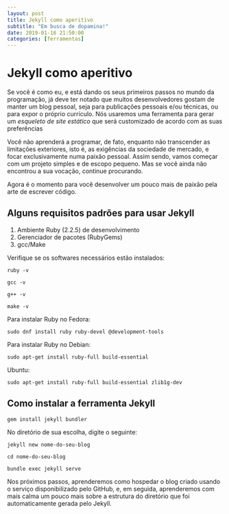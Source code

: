 ```yaml
---
layout: post
title: Jekyll como aperitivo
subtitle: "Em busca de dopamina!"
date: 2019-01-16 21:50:00
categories: [ferramentas]
---
```


# Jekyll como aperitivo

Se você é como eu, e está dando os seus primeiros passos no mundo da programação,
já deve ter notado que muitos desenvolvedores gostam de manter um blog pessoal, seja para publicações pessoais e/ou técnicas, ou para expor o próprio currículo. Nós usaremos uma ferramenta para gerar um *esqueleto de site estático* que será customizado de acordo com as suas preferências

Você não aprenderá a programar, de fato, enquanto não transcender as limitações exteriores, isto é, as exigências da sociedade de mercado, e focar exclusivamente numa paixão pessoal. Assim sendo, vamos começar com um projeto simples e de escopo pequeno. Mas se você ainda não encontrou a sua vocação, continue procurando.

Agora é o momento para você desenvolver um pouco mais de paixão pela arte de escrever código.

## Alguns requisitos padrões para usar Jekyll

1. Ambiente Ruby (2.2.5) de desenvolvimento
2. Gerenciador de pacotes (RubyGems)
3. gcc/Make


Verifique se os softwares necessários estão instalados:


```
ruby -v
```

```
gcc -v
```

```
g++ -v
```

```
make -v​
```


Para instalar Ruby no Fedora:

```
sudo dnf install ruby ruby-devel @development-tools
```

Para instalar Ruby no Debian:

```
sudo apt-get install ruby-full build-essential
```
Ubuntu:

```
sudo apt-get install ruby-full build-essential zlib1g-dev
```


## Como instalar a ferramenta Jekyll


```
gem install jekyll bundler
```

No diretório de sua escolha, digite o seguinte:


```
jekyll new nome-do-seu-blog
```


```
cd nome-do-seu-blog
```


```
bundle exec jekyll serve
```


Nos próximos passos, aprenderemos como hospedar o blog criado usando o serviço disponibilizado pelo GitHub, e, em seguida, aprenderemos com mais calma um pouco mais sobre a estrutura do diretório que foi automaticamente gerada pelo Jekyll.
